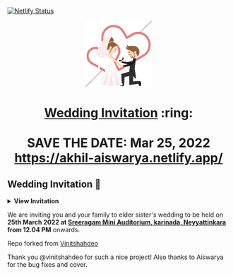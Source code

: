 [![Netlify Status](https://api.netlify.com/api/v1/badges/f82081c8-6009-476f-9d84-5e1187c74665/deploy-status)](https://app.netlify.com/sites/akhil-aiswarya/deploys)

<p align="center"><a href="https://akhilaiswarya.space"><img src="./assets/wedding.gif" width="150px" height="150px"/></a></p>
<h1 align="center"><a href="https://akhilaiswarya.space">Wedding Invitation</a> :ring: <br> <br> SAVE THE DATE: Mar 25, 2022 <br> <a href="https://akhilaiswarya.space/">https://akhil-aiswarya.netlify.app/</a></h1>


## Wedding Invitation :ring:

<details>
  <summary><strong>View Invitation</strong></summary>
  <a href="https://akhilaiswarya.space"><img src="https://raw.githubusercontent.com/athulvis/akhil-aiswarya/main/invitation/invitation.jpg" /></a>
</details>

We are inviting you and your family to elder sister's wedding to be held on **25th March 2022 at [Sreeragam Mini Auditorium, karinada, Neyyattinkara](https://maps.app.goo.gl/vMH3qJdNevcRn3XaA) from 12.04 PM** onwards.

Repo forked from [Vinitshahdeo](https://github.com/vinitshahdeo/Wedding-Invitation)

Thank you @vinitshahdeo for such a nice project! Also thanks to Aiswarya for the bug fixes and cover.
